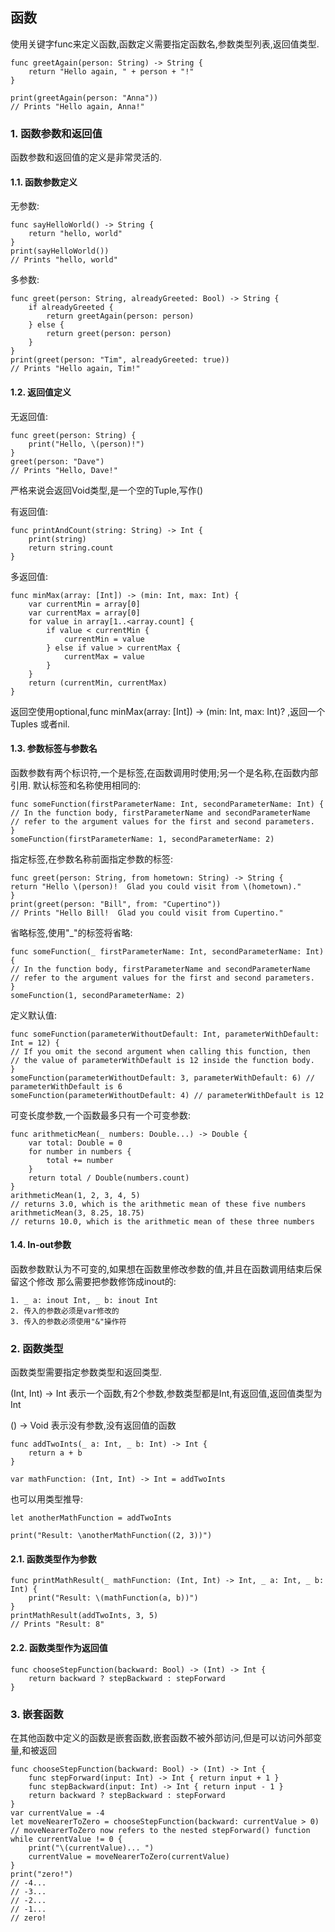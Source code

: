 ## 函数
使用关键字func来定义函数,函数定义需要指定函数名,参数类型列表,返回值类型.

	func greetAgain(person: String) -> String {
		return "Hello again, " + person + "!"
	}

	print(greetAgain(person: "Anna"))
	// Prints "Hello again, Anna!"

### 1. 函数参数和返回值
函数参数和返回值的定义是非常灵活的.

#### 1.1. 函数参数定义

无参数:

	func sayHelloWorld() -> String {
		return "hello, world"
	}
	print(sayHelloWorld())
	// Prints "hello, world"

多参数:

	func greet(person: String, alreadyGreeted: Bool) -> String {
		if alreadyGreeted {
			return greetAgain(person: person)
		} else {
			return greet(person: person)
		}
	}
	print(greet(person: "Tim", alreadyGreeted: true))
	// Prints "Hello again, Tim!"

#### 1.2. 返回值定义

无返回值:

	func greet(person: String) {
	    print("Hello, \(person)!")
	}
	greet(person: "Dave")
	// Prints "Hello, Dave!"
严格来说会返回Void类型,是一个空的Tuple,写作()

有返回值:

	func printAndCount(string: String) -> Int {
		print(string)
		return string.count
	}

多返回值:

	func minMax(array: [Int]) -> (min: Int, max: Int) {
	    var currentMin = array[0]
	    var currentMax = array[0]
	    for value in array[1..<array.count] {
	        if value < currentMin {
	            currentMin = value
	        } else if value > currentMax {
	            currentMax = value
	        }
	    }
	    return (currentMin, currentMax)
	}

返回空使用optional,func minMax(array: [Int]) -> (min: Int, max: Int)? ,返回一个Tuples
或者nil.

#### 1.3. 参数标签与参数名
函数参数有两个标识符,一个是标签,在函数调用时使用;另一个是名称,在函数内部引用.
默认标签和名称使用相同的:

	func someFunction(firstParameterName: Int, secondParameterName: Int) {
    // In the function body, firstParameterName and secondParameterName
    // refer to the argument values for the first and second parameters.
	}
	someFunction(firstParameterName: 1, secondParameterName: 2)

指定标签,在参数名称前面指定参数的标签:

	func greet(person: String, from hometown: String) -> String {
    return "Hello \(person)!  Glad you could visit from \(hometown)."
	}
	print(greet(person: "Bill", from: "Cupertino"))
	// Prints "Hello Bill!  Glad you could visit from Cupertino."

省略标签,使用"_"的标签将省略:

	func someFunction(_ firstParameterName: Int, secondParameterName: Int) {
    // In the function body, firstParameterName and secondParameterName
    // refer to the argument values for the first and second parameters.
	}
	someFunction(1, secondParameterName: 2)

定义默认值:

	func someFunction(parameterWithoutDefault: Int, parameterWithDefault: Int = 12) {
    // If you omit the second argument when calling this function, then
    // the value of parameterWithDefault is 12 inside the function body.
	}
	someFunction(parameterWithoutDefault: 3, parameterWithDefault: 6) // parameterWithDefault is 6
	someFunction(parameterWithoutDefault: 4) // parameterWithDefault is 12

可变长度参数,一个函数最多只有一个可变参数:

	func arithmeticMean(_ numbers: Double...) -> Double {
		var total: Double = 0
    	for number in numbers {
    	    total += number
    	}
    	return total / Double(numbers.count)
	}
	arithmeticMean(1, 2, 3, 4, 5)
	// returns 3.0, which is the arithmetic mean of these five numbers
	arithmeticMean(3, 8.25, 18.75)
	// returns 10.0, which is the arithmetic mean of these three numbers

#### 1.4. In-out参数
函数参数默认为不可变的,如果想在函数里修改参数的值,并且在函数调用结束后保留这个修改
那么需要把参数修饰成inout的:

	1. _ a: inout Int, _ b: inout Int
	2. 传入的参数必须是var修改的
	3. 传入的参数必须使用"&"操作符

### 2. 函数类型
函数类型需要指定参数类型和返回类型.

 (Int, Int) -> Int 表示一个函数,有2个参数,参数类型都是Int,有返回值,返回值类型为Int

 () -> Void 表示没有参数,没有返回值的函数

	func addTwoInts(_ a: Int, _ b: Int) -> Int {
		return a + b
	}

	var mathFunction: (Int, Int) -> Int = addTwoInts

也可以用类型推导:

	let anotherMathFunction = addTwoInts

	print("Result: \anotherMathFunction((2, 3))")


#### 2.1. 函数类型作为参数
	
	func printMathResult(_ mathFunction: (Int, Int) -> Int, _ a: Int, _ b: Int) {
	    print("Result: \(mathFunction(a, b))")
	}
	printMathResult(addTwoInts, 3, 5)
	// Prints "Result: 8"

#### 2.2. 函数类型作为返回值

	func chooseStepFunction(backward: Bool) -> (Int) -> Int {
		return backward ? stepBackward : stepForward
	}

### 3. 嵌套函数
在其他函数中定义的函数是嵌套函数,嵌套函数不被外部访问,但是可以访问外部变量,和被返回

	func chooseStepFunction(backward: Bool) -> (Int) -> Int {
	    func stepForward(input: Int) -> Int { return input + 1 }
	    func stepBackward(input: Int) -> Int { return input - 1 }
	    return backward ? stepBackward : stepForward
	}
	var currentValue = -4
	let moveNearerToZero = chooseStepFunction(backward: currentValue > 0)
	// moveNearerToZero now refers to the nested stepForward() function
	while currentValue != 0 {
	    print("\(currentValue)... ")
	    currentValue = moveNearerToZero(currentValue)
	}
	print("zero!")
	// -4...
	// -3...
	// -2...
	// -1...
	// zero!
